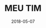 ---
title: MEU TIM
description: TIM is the largest Italian telecommunications service provider, with a turnover of over 18 billion a year. I collaborated with them in the restyling of the MyTIM app for Brazil country.
client: TIM
role: Lead Interface Designer
skills:
  - User Interface
  - Interaction Design
date: 2018-05-07
finished: true
layout: work
permalink: false
thumbnail: static/tim-mytim.jpg
---